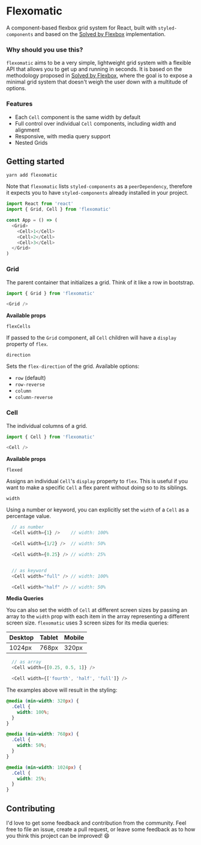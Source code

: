 # Flexomatic

A component-based flexbox grid system for React, built with `styled-components` and based on the [Solved by Flexbox](https://philipwalton.github.io/solved-by-flexbox/demos/grids/) implementation.

### Why should you use this?

`flexomatic` aims to be a very simple, lightweight grid system with a flexible API that allows you to get up and running in seconds. It is based on the methodology proposed in [Solved by Flexbox](https://philipwalton.github.io/solved-by-flexbox/demos/grids/), where the goal is to expose a minimal grid system that doesn't weigh the user down with a multitude of options.

### Features

* Each `Cell` component is the same width by default
* Full control over individual `Cell` components, including width and alignment
* Responsive, with media query support
* Nested Grids

## Getting started

```
yarn add flexomatic
```

Note that `flexomatic` lists `styled-components` as a `peerDependency`, therefore it expects you to have `styled-components` already installed in your project.

```javascript
import React from 'react'
import { Grid, Cell } from 'flexomatic'

const App = () => (
  <Grid>
    <Cell>1</Cell>
    <Cell>2</Cell>
    <Cell>3</Cell>
  </Grid>
)
```

### Grid

The parent container that initializes a grid. Think of it like a row in bootstrap.

```javascript
import { Grid } from 'flexomatic'

<Grid />
```

**Available props**

`flexCells`

If passed to the `Grid` component, all `Cell` children will have a `display` property of `flex`.

`direction`

Sets the `flex-direction` of the grid. Available options:

* `row` (default)
* `row-reverse`
* `column`
* `column-reverse`

### Cell

The individual columns of a grid.

```javascript
import { Cell } from 'flexomatic'

<Cell />
```

**Available props**

`flexed`

Assigns an individual `Cell`'s `display` property to `flex`. This is useful if you want to make a specific `Cell` a flex parent without doing so to its siblings.

`width`

Using a number or keyword, you can explicitly set the `width` of a `Cell` as a percentage value.

```javascript
  // as number
  <Cell width={1} />    // width: 100%

  <Cell width={1/2} />  // width: 50%

  <Cell width={0.25} /> // width: 25%


  // as keyword
  <Cell width="full" /> // width: 100%

  <Cell width="half" /> // width: 50%
```

**Media Queries**

You can also set the width of `Cell` at different screen sizes by passing an array to the `width` prop with each item in the array representing a different screen size. `flexomatic` uses 3 screen sizes for its media queries:

| Desktop | Tablet | Mobile |
| ------- | ------ | ------ |
| 1024px  | 768px  | 320px  |

```javascript
  // as array
  <Cell width={[0.25, 0.5, 1]} />

  <Cell width={['fourth', 'half', 'full']} />
```

The examples above will result in the styling:

```css
@media (min-width: 320px) {
  .Cell {
    width: 100%;
  }
}

@media (min-width: 768px) {
  .Cell {
    width: 50%;
  }
}

@media (min-width: 1024px) {
  .Cell {
    width: 25%;
  }
}
```

## Contributing

I'd love to get some feedback and contribution from the community. Feel free to file an issue, create a pull request, or leave some feedback as to how you think this project can be improved! 😄
